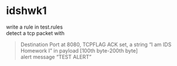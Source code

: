 # idshwk1
write a rule in test.rules  
detect a tcp packet with   
>Destination Port at 8080, TCPFLAG ACK set, a string “I am IDS Homework I” in payload [100th byte-200th byte]   
>alert message “TEST ALERT”  

